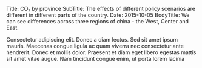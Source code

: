 Title: CO₂ by province
SubTitle: The effects of different policy scenarios are different in different parts of the country.
Date: 2015-10-05
BodyTitle: We can see differences across three regions of china - the West, Center and East.

Consectetur adipiscing elit. Donec a diam lectus. Sed
sit amet ipsum mauris. Maecenas congue ligula ac quam viverra nec consectetur
ante hendrerit. Donec et mollis dolor. Praesent et diam eget libero egestas
mattis sit amet vitae augue. Nam tincidunt congue enim, ut porta lorem lacinia


